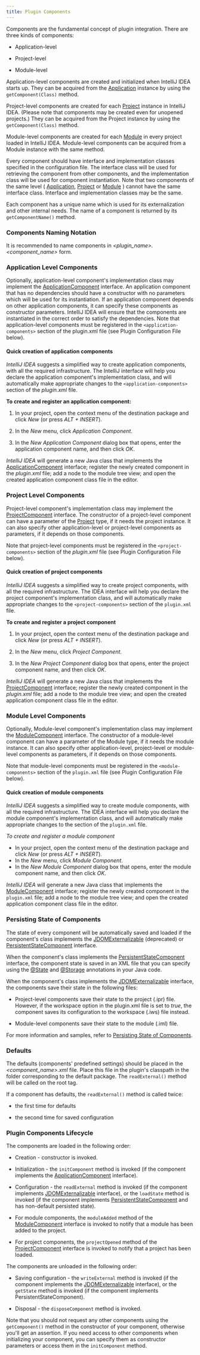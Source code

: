 ```yaml
---
title: Plugin Components
---
```


Components are the fundamental concept of plugin integration.
There are three kinds of components:
<!-- TODO Table Of Contents -->

*  Application-level

*  Project-level

*  Module-level


Application-level components are created and initialized when IntelliJ IDEA starts up.
They can be acquired from the
[Application](https://github.com/JetBrains/intellij-community/blob/master/platform/core-api/src/com/intellij/openapi/application/Application.java)
instance by using the ```getComponent(Class)``` method.

Project-level components are created for each
[Project](https://github.com/JetBrains/intellij-community/blob/master/platform/core-api/src/com/intellij/openapi/project/Project.java)
instance in IntelliJ IDEA. (Please note that components may be created even for unopened projects.)
They can be acquired from the Project instance by using the ```getComponent(Class)``` method.

Module-level components are created for each
[Module](https://github.com/JetBrains/intellij-community/blob/master/platform/core-api/src/com/intellij/openapi/module/Module.java)
in every project loaded in IntelliJ IDEA.
Module-level components can be acquired from a Module instance with the same method.

Every component should have interface and implementation classes specified in the configuration file.
The interface class will be used for retrieving the component from other components, and the implementation class will be used for component instantiation.
Note that two components of the same level (
[Application](https://github.com/JetBrains/intellij-community/blob/master/platform/core-api/src/com/intellij/openapi/application/Application.java),
[Project](https://github.com/JetBrains/intellij-community/blob/master/platform/core-api/src/com/intellij/openapi/project/Project.java)
or
[Module](https://github.com/JetBrains/intellij-community/blob/master/platform/core-api/src/com/intellij/openapi/module/Module.java)
) cannot have the same interface class.
Interface and implementation classes may be the same.

Each component has a unique name which is used for its externalization and other internal needs.
The name of a component is returned by its ```getComponentName()``` method.

### Components Naming Notation

It is recommended to name components in _<plugin_name>.<component_name>_ form.

### Application Level Components

Optionally, application-level component's implementation class may implement the
[ApplicationComponent](https://github.com/JetBrains/intellij-community/blob/master/platform/core-api/src/com/intellij/openapi/components/ApplicationComponent.java)
interface.
An application component that has no dependencies should have a constructor with no parameters which will be used for its instantiation.
If an application component depends on other application components, it can specify these components as constructor parameters. IntelliJ IDEA will ensure that the components are instantiated in the correct order to satisfy the dependencies.
Note that application-level components must be registered in the ```<application-components>``` section of the plugin.xml file (see Plugin Configuration File below).

#### Quick creation of application components

*IntelliJ IDEA* suggests a simplified way to create application components, with all the required infrastructure.
The IntelliJ interface will help you declare the application component's implementation class, and will automatically make appropriate changes to the ```<application-components>``` section of the *plugin.xml* file.

**To create and register an application component:**

1.  In your project, open the context menu of the destination package and click *New* (or press *ALT + INSERT*).

2.  In the *New* menu, click *Application Component*.

3.  In the *New Application Component* dialog box that opens, enter the application component name, and then click *OK*.

*IntelliJ IDEA* will generate a new Java class that implements the
[ApplicationComponent](https://github.com/JetBrains/intellij-community/blob/master/platform/core-api/src/com/intellij/openapi/components/ApplicationComponent.java)
interface; register the newly created component in the *plugin.xml* file; add a node to the module tree view; and open the created application component class file in the editor.

### Project Level Components

Project-level component's implementation class may implement the
[ProjectComponent](https://github.com/JetBrains/intellij-community/blob/master/platform/core-api/src/com/intellij/openapi/components/ProjectComponent.java)
interface.
The constructor of a project-level component can have a parameter of the
[Project](https://github.com/JetBrains/intellij-community/tree/master/platform/platform-api/src/com/intellij/openapi/project/Project.java)
type, if it needs the project instance.
It can also specify other application-level or project-level components as parameters, if it depends on those components.

Note that project-level components must be registered in the ```<project-components>``` section of the *plugin.xml* file (see Plugin Configuration File below).

#### Quick creation of project components

 <!--TODO Link to demo source code -->
*IntelliJ IDEA* suggests a simplified way to create project components, with all the required infrastructure.
The IDEA interface will help you declare the project component's implementation class, and will automatically make appropriate changes to the ```<project-components>``` section of the `plugin.xml` file.

**To create and register a project component**

1.  In your project, open the context menu of the destination package and click *New* (or press *ALT + INSERT*).

2.  In the *New* menu, click *Project Component*.

3.  In the *New Project Component* dialog box that opens, enter the project component name, and then click *OK*.

*IntelliJ IDEA* will generate a new Java class that implements the
[ProjectComponent](https://github.com/JetBrains/intellij-community/blob/master/platform/core-api/src/com/intellij/openapi/components/ProjectComponent.java)
interface; register the newly created component in the *plugin.xml* file; add a node to the module tree view; and open the created application component class file in the editor.


### Module Level Components

Optionally, Module-level component's implementation class may implement the
[ModuleComponent](https://github.com/JetBrains/intellij-community/blob/master/platform/core-api/src/com/intellij/openapi/module/ModuleComponent.java)
interface.
The constructor of a module-level component can have a parameter of the Module type, if it needs the module instance.
It can also specify other application-level, project-level or module-level components as parameters, if it depends on those components.

Note that module-level components must be registered in the ```<module-components>``` section of the `plugin.xml` file (see Plugin Configuration File below).

#### Quick creation of module components

*IntelliJ IDEA* suggests a simplified way to create module components, with all the required infrastructure.
The IDEA interface will help you declare the module component's implementation class, and will automatically make appropriate changes to the <module-components> section of the `plugin.xml` file.

*To create and register a module component*

* In your project, open the context menu of the destination package and click *New* (or press *ALT + INSERT*).
* In the *New* menu, click *Module Component*.
* In the *New Module Component* dialog box that opens, enter the module component name, and then click *OK*.

*IntelliJ IDEA* will generate a new Java class that implements the
[ModuleComponent](https://github.com/JetBrains/intellij-community/blob/master/platform/core-api/src/com/intellij/openapi/module/ModuleComponent.java)
interface; register the newly created component in the `plugin.xml` file; add a node to the module tree view; and open the created application component class file in the editor.

### Persisting State of Components

The state of every component will be automatically saved and loaded if the component's class implements the
[JDOMExternalizable](https://github.com/JetBrains/intellij-community/blob/master/platform/util/src/com/intellij/openapi/util/JDOMExternalizable.java)
(deprecated) or
[PersistentStateComponent](https://github.com/JetBrains/intellij-community/blob/master/platform/platform-api/src/com/intellij/openapi/components/PersistentStateComponent.java)
interface.

When the component's class implements the
[PersistentStateComponent](https://github.com/JetBrains/intellij-community/blob/master/platform/platform-api/src/com/intellij/openapi/components/PersistentStateComponent.java)
interface, the component state is saved in an XML file that you can specify using the
[@State](https://github.com/JetBrains/intellij-community/blob/master/platform/projectModel-api/src/com/intellij/openapi/components/State.java)
and
[@Storage](https://github.com/JetBrains/intellij-community/blob/master/platform/projectModel-api/src/com/intellij/openapi/components/Storage.java)
annotations in your Java code.

When the component's class implements the
[JDOMExternalizable](https://github.com/JetBrains/intellij-community/blob/master/platform/util/src/com/intellij/openapi/util/JDOMExternalizable.java)
interface, the components save their state in the following files:

*  Project-level components save their state to the project (.ipr) file.
However, if the workspace option in the plugin.xml file is set to _true_, the component saves its configuration to the workspace (.iws) file instead.

*  Module-level components save their state to the module (.iml) file.

For more information and samples, refer to 
[Persisting State of Components](/basics/persisting_state_of_components.html).

### Defaults


The defaults (components' predefined settings) should be placed in the *\<component_name\>.xml* file.
Place this file in the plugin's classpath in the folder corresponding to the default package.
The ```readExternal()``` method will be called on the <component> root tag.

If a component has defaults, the ```readExternal()``` method is called twice:

*  the first time for defaults

*  the second time for saved configuration

### Plugin Components Lifecycle

The components are loaded in the following order:

*  Creation - constructor is invoked.

*  Initialization - the ```initComponent``` method is invoked (if the component implements the
[ApplicationComponent](https://github.com/JetBrains/intellij-community/blob/master/platform/core-api/src/com/intellij/openapi/components/ApplicationComponent.java)
interface).

*  Configuration - the ```readExternal``` method is invoked (if the component implements
[JDOMExternalizable](https://github.com/JetBrains/intellij-community/blob/master/platform/util/src/com/intellij/openapi/util/JDOMExternalizable.java)
interface), or the ```loadState``` method is invoked (if the component implements
[PersistentStateComponent](https://github.com/JetBrains/intellij-community/blob/master/platform/core-api/src/com/intellij/openapi/components/PersistentStateComponent.java)
and has non-default persisted state).

*  For module components, the ```moduleAdded``` method of the
[ModuleComponent](https://github.com/JetBrains/intellij-community/blob/master/platform/core-api/src/com/intellij/openapi/module/ModuleComponent.java)
interface is invoked to notify that a module has been added to the project.

*  For project components, the ```projectOpened``` method of the
[ProjectComponent](https://github.com/JetBrains/intellij-community/blob/master/platform/core-api/src/com/intellij/openapi/project/ProjectComponent.java)
interface is invoked to notify that a project has been loaded.

The components are unloaded in the following order:

*  Saving configuration - the ```writeExternal``` method is invoked (if the component implements the
[JDOMExternalizable](https://github.com/JetBrains/intellij-community/blob/master/platform/util/src/com/intellij/openapi/util/JDOMExternalizable.java)
interface), or the ```getState``` method is invoked (if the component implements PersistentStateComponent).

* Disposal - the ```disposeComponent``` method is invoked.

Note that you should not request any other components using the ```getComponent()``` method in the constructor of your component, otherwise you'll get an assertion.
If you need access to other components when initializing your component, you can specify them as constructor parameters or access them in the ```initComponent``` method.
